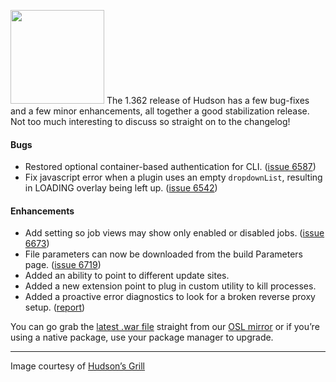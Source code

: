 <img src="/sites/default/files/images/hudson.gif" height="150" /> The 1.362 release of Hudson has a few bug-fixes and a few minor enhancements, all together a good stabilization release. Not too much interesting to discuss so straight on to the changelog!

#### Bugs

- Restored optional container-based authentication for CLI. ([issue 6587](http://issues.hudson-ci.org/browse/HUDSON-6587))
- Fix javascript error when a plugin uses an empty `dropdownList`, resulting in LOADING overlay being left up. ([issue 6542](http://issues.hudson-ci.org/browse/HUDSON-6542))

#### Enhancements

- Add setting so job views may show only enabled or disabled jobs. ([issue 6673](http://issues.hudson-ci.org/browse/HUDSON-6673))
- File parameters can now be downloaded from the build Parameters page. ([issue 6719](http://issues.hudson-ci.org/browse/HUDSON-6719))
- Added an ability to point to different update sites.
- Added a new extension point to plug in custom utility to kill processes.
- Added a proactive error diagnostics to look for a broken reverse proxy setup. ([report](http://wiki.hudson-ci.org/display/HUDSON/Running+Hudson+behind+Apache#RunningHudsonbehindApache-modproxywithHTTPS))

You can go grab the [latest .war file](http://ftp.osuosl.org/pub/hudson/war/1.362/hudson.war) straight from our [OSL mirror](http://www.osuosl.org) or if you’re using a native package, use your package manager to upgrade.

---

<span class="small">Image courtesy of [Hudson’s Grill](http://hudsonsgrill.com/)</span>
